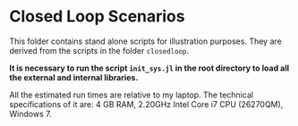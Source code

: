 # Closed Loop Scenarios

This folder contains stand alone scripts for illustration purposes. They are derived from the scripts in the folder `closedloop`.

**It is necessary to run the script `init_sys.jl` in the root directory to load all the external and internal libraries.**

All the estimated run times are relative to my laptop. The technical specifications of it are: 4 GB RAM, 2.20GHz Intel Core i7 CPU (26270QM), Windows 7.
